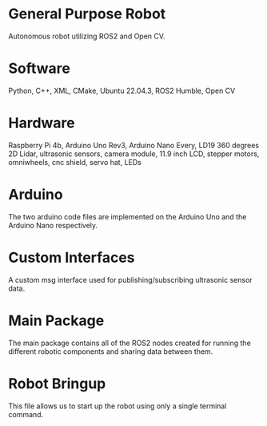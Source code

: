 # General Purpose Robot
Autonomous robot utilizing ROS2 and Open CV.

# Software
Python, C++, XML, CMake, Ubuntu 22.04.3, ROS2 Humble, Open CV

# Hardware
Raspberry Pi 4b, Arduino Uno Rev3, Arduino Nano Every, LD19 360 degrees 2D Lidar, ultrasonic sensors, camera module, 11.9 inch LCD, stepper motors, omniwheels, cnc shield, servo hat, LEDs

# Arduino
The two arduino code files are implemented on the Arduino Uno and the Arduino Nano respectively.

# Custom Interfaces
A custom msg interface used for publishing/subscribing ultrasonic sensor data.

# Main Package
The main package contains all of the ROS2 nodes created for running the different robotic components and sharing data between them.

# Robot Bringup
This file allows us to start up the robot using only a single terminal command.
